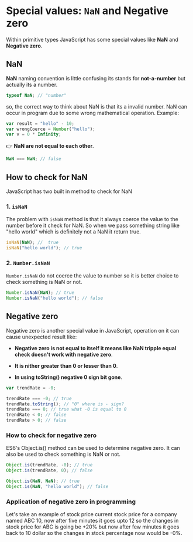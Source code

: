 # Special values: `NaN` and Negative zero

Within primitive types JavaScript has some special values like **NaN** and **Negative zero**.

## NaN

**NaN** naming convention is little confusing its stands for **not-a-number** but actually its a number.

```js
typeof NaN; // "number"
```

so, the correct way to think about NaN is that its a invalid number. NaN can occur in program due to some wrong mathematical operation. Example:

```js
var result = "hello" - 10;
var wrongCoerce = Number("hello");
var v = 0 * Infinity;
```

👉 **NaN are not equal to each other**.

```js
NaN === NaN; // false
```

## How to check for NaN

JavaScript has two built in method to check for NaN

### 1. `isNaN`

The problem with `isNaN` method is that it always coerce the value to the number before it check for NaN. So when we pass something string like "hello world" which is definitely not a NaN it return true.

```js
isNaN(NaN); //  true
isNaN("hello world"); // true
```

### 2. `Number.isNaN`

`Number.isNaN` do not coerce the value to number so it is better choice to check something is NaN or not.

```js
Number.isNaN(NaN); // true
Number.isNaN("hello world"); // false
```

## Negative zero

Negative zero is another special value in JavaScript, operation on it can cause unexpected result like:

- **Negative zero is not equal to itself it means like NaN tripple equal check doesn't work with negative zero**.

- **It is nither greater than 0 or lesser than 0**.

- **In using toString() negative 0 sign bit gone**.

```js
var trendRate = -0;

trendRate === -0; // true
trendRate.toString(); // "0" where is - sign?
trendRate === 0; // true what -0 is equal to 0
trendRate < 0; // false
trendRate > 0; // false
```

### How to check for negative zero

ES6's Object.is() method can be used to determine negative zero. It can also be used to check something is NaN or not.

```js
Object.is(trendRate, -0); // true
Object.is(trendRate, 0); // false

Object.is(NaN, NaN); // true
Object.is(NaN, "hello world"); // false
```

### Application of negative zero in programming

Let's take an example of stock price current stock price for a company named ABC 10, now after five minutes it goes upto 12 so the changes in stock price for ABC is going be +20% but now after few minutes it goes back to 10 dollar so the changes in stock percentage now would be -0%.
